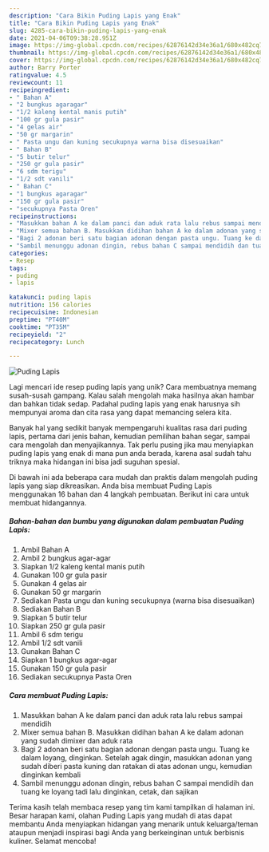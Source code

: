 ```yaml
---
description: "Cara Bikin Puding Lapis yang Enak"
title: "Cara Bikin Puding Lapis yang Enak"
slug: 4285-cara-bikin-puding-lapis-yang-enak
date: 2021-04-06T09:38:28.951Z
image: https://img-global.cpcdn.com/recipes/62876142d34e36a1/680x482cq70/puding-lapis-foto-resep-utama.jpg
thumbnail: https://img-global.cpcdn.com/recipes/62876142d34e36a1/680x482cq70/puding-lapis-foto-resep-utama.jpg
cover: https://img-global.cpcdn.com/recipes/62876142d34e36a1/680x482cq70/puding-lapis-foto-resep-utama.jpg
author: Barry Porter
ratingvalue: 4.5
reviewcount: 11
recipeingredient:
- " Bahan A"
- "2 bungkus agaragar"
- "1/2 kaleng kental manis putih"
- "100 gr gula pasir"
- "4 gelas air"
- "50 gr margarin"
- " Pasta ungu dan kuning secukupnya warna bisa disesuaikan"
- " Bahan B"
- "5 butir telur"
- "250 gr gula pasir"
- "6 sdm terigu"
- "1/2 sdt vanili"
- " Bahan C"
- "1 bungkus agaragar"
- "150 gr gula pasir"
- "secukupnya Pasta Oren"
recipeinstructions:
- "Masukkan bahan A ke dalam panci dan aduk rata lalu rebus sampai mendidih"
- "Mixer semua bahan B. Masukkan didihan bahan A ke dalam adonan yang sudah dimixer dan aduk rata"
- "Bagi 2 adonan beri satu bagian adonan dengan pasta ungu. Tuang ke dalam loyang, dinginkan. Setelah agak dingin, masukkan adonan yang sudah diberi pasta kuning dan ratakan di atas adonan ungu, kemudian dinginkan kembali"
- "Sambil menunggu adonan dingin, rebus bahan C sampai mendidih dan tuang ke loyang tadi lalu dinginkan, cetak, dan sajikan"
categories:
- Resep
tags:
- puding
- lapis

katakunci: puding lapis 
nutrition: 156 calories
recipecuisine: Indonesian
preptime: "PT40M"
cooktime: "PT35M"
recipeyield: "2"
recipecategory: Lunch

---
```



![Puding Lapis](https://img-global.cpcdn.com/recipes/62876142d34e36a1/680x482cq70/puding-lapis-foto-resep-utama.jpg)

Lagi mencari ide resep puding lapis yang unik? Cara membuatnya memang susah-susah gampang. Kalau salah mengolah maka hasilnya akan hambar dan bahkan tidak sedap. Padahal puding lapis yang enak harusnya sih mempunyai aroma dan cita rasa yang dapat memancing selera kita.

Banyak hal yang sedikit banyak mempengaruhi kualitas rasa dari puding lapis, pertama dari jenis bahan, kemudian pemilihan bahan segar, sampai cara mengolah dan menyajikannya. Tak perlu pusing jika mau menyiapkan puding lapis yang enak di mana pun anda berada, karena asal sudah tahu triknya maka hidangan ini bisa jadi suguhan spesial.




Di bawah ini ada beberapa cara mudah dan praktis dalam mengolah puding lapis yang siap dikreasikan. Anda bisa membuat Puding Lapis menggunakan 16 bahan dan 4 langkah pembuatan. Berikut ini cara untuk membuat hidangannya.

<!--inarticleads1-->

##### Bahan-bahan dan bumbu yang digunakan dalam pembuatan Puding Lapis:

1. Ambil  Bahan A
1. Ambil 2 bungkus agar-agar
1. Siapkan 1/2 kaleng kental manis putih
1. Gunakan 100 gr gula pasir
1. Gunakan 4 gelas air
1. Gunakan 50 gr margarin
1. Sediakan  Pasta ungu dan kuning secukupnya (warna bisa disesuaikan)
1. Sediakan  Bahan B
1. Siapkan 5 butir telur
1. Siapkan 250 gr gula pasir
1. Ambil 6 sdm terigu
1. Ambil 1/2 sdt vanili
1. Gunakan  Bahan C
1. Siapkan 1 bungkus agar-agar
1. Gunakan 150 gr gula pasir
1. Sediakan secukupnya Pasta Oren




<!--inarticleads2-->

##### Cara membuat Puding Lapis:

1. Masukkan bahan A ke dalam panci dan aduk rata lalu rebus sampai mendidih
1. Mixer semua bahan B. Masukkan didihan bahan A ke dalam adonan yang sudah dimixer dan aduk rata
1. Bagi 2 adonan beri satu bagian adonan dengan pasta ungu. Tuang ke dalam loyang, dinginkan. Setelah agak dingin, masukkan adonan yang sudah diberi pasta kuning dan ratakan di atas adonan ungu, kemudian dinginkan kembali
1. Sambil menunggu adonan dingin, rebus bahan C sampai mendidih dan tuang ke loyang tadi lalu dinginkan, cetak, dan sajikan




Terima kasih telah membaca resep yang tim kami tampilkan di halaman ini. Besar harapan kami, olahan Puding Lapis yang mudah di atas dapat membantu Anda menyiapkan hidangan yang menarik untuk keluarga/teman ataupun menjadi inspirasi bagi Anda yang berkeinginan untuk berbisnis kuliner. Selamat mencoba!
